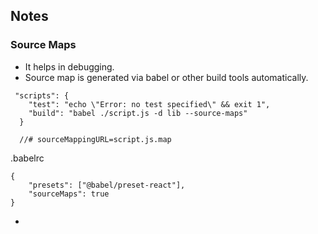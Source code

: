 ## Notes

### Source Maps

- It helps in debugging.
- Source map is generated via babel or other build tools automatically.

```
 "scripts": {
    "test": "echo \"Error: no test specified\" && exit 1",
    "build": "babel ./script.js -d lib --source-maps"
  }

  //# sourceMappingURL=script.js.map
```

.babelrc
```
{
    "presets": ["@babel/preset-react"],
    "sourceMaps": true
}
```
-   